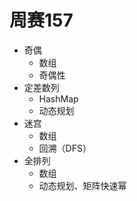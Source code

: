 # 周赛157

- 奇偶
  - 数组
  - 奇偶性
- 定差数列
  - HashMap
  - 动态规划
- 迷宫
  - 数组
  - 回溯（DFS）
- 全排列
  - 数组
  - 动态规划、矩阵快速幂
